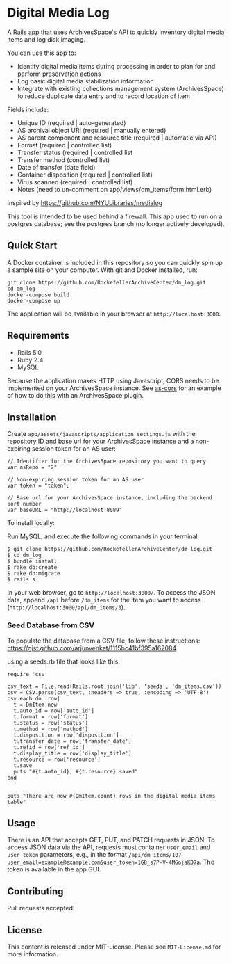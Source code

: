 # Digital Media Log

A Rails app that uses ArchivesSpace's API to quickly inventory digital media items and log disk imaging.

You can use this app to:

* Identify digital media items during processing in order to plan for and perform preservation actions
* Log basic digital media stabilization information
* Integrate with existing collections management system (ArchivesSpace) to reduce duplicate data entry and to record location of item

Fields include:

* Unique ID (required | auto-generated)
* AS archival object URI (required | manually entered)
* AS parent component and resource title (required | automatic via API)
* Format (required | controlled list)
* Transfer status (required | controlled list
* Transfer method (controlled list)
* Date of transfer (date field)
* Container disposition (required | controlled list)
* Virus scanned (required | controlled list)
* Notes (need to un-comment on app/views/dm_items/form.html.erb)

Inspired by https://github.com/NYULibraries/medialog

This tool is intended to be used behind a firewall. This app used to run on a postgres database; see the postgres branch (no longer actively developed).

## Quick Start

A Docker container is included in this repository so you can quickly spin up a sample site on your computer. With git and Docker installed, run:

    git clone https://github.com/RockefellerArchiveCenter/dm_log.git
    cd dm_log
	docker-compose build
    docker-compose up

The application will be available in your browser at `http://localhost:3000`.

## Requirements

* Rails 5.0
* Ruby 2.4
* MySQL

Because the application makes HTTP using Javascript, CORS needs to be implemented on your ArchivesSpace instance. See [as-cors](https://github.com/RockefellerArchiveCenter/as-cors) for an example of how to do this with an ArchivesSpace plugin.

## Installation
Create `app/assets/javascripts/application_settings.js` with the repository ID and base url for your ArchivesSpace instance and a non-expiring session token for an AS user:
```
// Identifier for the ArchivesSpace repository you want to query
var asRepo = "2"

// Non-expiring session token for an AS user
var token = "token";

// Base url for your ArchivesSpace instance, including the backend port number
var baseURL = "http://localhost:8089"
```

To install locally:

Run MySQL, and execute the following commands in your terminal
```
$ git clone https://github.com/RockefellerArchiveCenter/dm_log.git
$ cd dm_log
$ bundle install
$ rake db:create
$ rake db:migrate
$ rails s
```
In your web browser, go to `http://localhost:3000/`. To access the JSON data, append `/api` before `/dm_items` for the item you want to access (`http://localhost:3000/api/dm_items/3`).

### Seed Database from CSV
To populate the database from a CSV file, follow these instructions: https://gist.github.com/arjunvenkat/1115bc41bf395a162084

using a seeds.rb file that looks like this:

```
require 'csv'

csv_text = File.read(Rails.root.join('lib', 'seeds', 'dm_items.csv'))
csv = CSV.parse(csv_text, :headers => true, :encoding => 'UTF-8')
csv.each do |row|
  t = DmItem.new
  t.auto_id = row['auto_id']
  t.format = row['format']
  t.status = row['status']
  t.method = row['method']
  t.disposition = row['disposition']
  t.transfer_date = row['transfer_date']
  t.refid = row['ref_id']
  t.display_title = row['display_title']
  t.resource = row['resource']
  t.save
  puts "#{t.auto_id}, #{t.resource} saved"
end


puts "There are now #{DmItem.count} rows in the digital media items table"
```

## Usage
There is an API that accepts GET, PUT, and PATCH requests in JSON. To access JSON data via the API, requests must container `user_email` and `user_token` parameters, e.g., in the format `/api/dm_items/10?user_email=example@example.com&user_token=1G8_s7P-V-4MGojaKD7a`. The token is available in the app GUI.

## Contributing

Pull requests accepted!

## License

This content is released under MIT-License. Please see `MIT-License.md` for more information.
